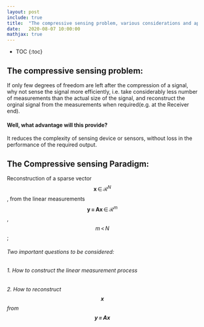 ```yaml
---
layout: post
include: true
title:  "The compressive sensing problem, various considerations and applications in general"
date:   2020-08-07 10:00:00
mathjax: true
---
```

* TOC
{:toc}

## The compressive sensing problem:
If only few degrees of freedom are left after the compression of a signal, why not sense the signal more efficiently, i.e. take considerably less number of measurements than the actual size of the
signal, and reconstruct the orginal signal from the measurements when required(e.g. at the Receiver end).
#### Well, what advantage will this provide?
It reduces the complexity of sensing device or sensors, without loss in the performance of the required output. 
## The Compressive sensing Paradigm:
Reconstruction of a sparse vector $$\mathbf{x}\, \in \,\mathcal{R}^{N}$$, from the linear measurements  $$\mathbf{y \,=\, Ax} \,\in \,\mathcal{R}^m$$ , $$m\,<\,N$$;
###### Two important questions to be considered:
###### 1. How to construct the linear measurement process
###### 2. How to reconstruct $$\mathbf{x}$$ from $$\mathbf{y \,=\, Ax}$$
 